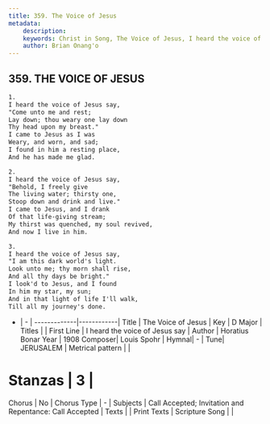 ```yaml
---
title: 359. The Voice of Jesus
metadata:
    description: 
    keywords: Christ in Song, The Voice of Jesus, I heard the voice of Jesus say, 
    author: Brian Onang'o
---
```



## 359. THE VOICE OF JESUS

```txt
1.
I heard the voice of Jesus say,
"Come unto me and rest;
Lay down; thou weary one lay down
Thy head upon my breast."
I came to Jesus as I was
Weary, and worn, and sad;
I found in him a resting place,
And he has made me glad.

2.
I heard the voice of Jesus say, 
"Behold, I freely give
The living water; thirsty one,
Stoop down and drink and live."
I came to Jesus, and I drank
Of that life-giving stream;
My thirst was quenched, my soul revived,
And now I live in him.

3.
I heard the voice of Jesus say,
"I am this dark world's light.
Look unto me; thy morn shall rise,
And all thy days be bright."
I look'd to Jesus, and I found
In him my star, my sun;
And in that light of life I'll walk,
Till all my journey's done.

```

- |   -  |
-------------|------------|
Title | The Voice of Jesus |
Key | D Major |
Titles |  |
First Line | I heard the voice of Jesus say |
Author | Horatius Bonar
Year | 1908
Composer| Louis Spohr |
Hymnal|  - |
Tune| JERUSALEM |
Metrical pattern | |
# Stanzas | 3 |
Chorus | No |
Chorus Type | - |
Subjects | Call Accepted; Invitation and Repentance: Call Accepted |
Texts |  |
Print Texts | 
Scripture Song |  |
  
